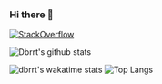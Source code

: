 ### Hi there 👋

[![StackOverflow](https://github-readme-stackoverflow.vercel.app/?userID=8483084&theme=dark)](https://stackoverflow.com/users/8483084/dbrrt)

![Dbrrt's github stats](https://github-readme-stats.vercel.app/api?username=dbrrt&show_icons=true&count_private=true&hide=stars&include_all_commits=true&theme=blueberry&show_icons=true)

![dbrrt's wakatime stats](https://github-readme-stats.vercel.app/api/wakatime?username=f55940d3-29a7-416c-a624-734033b6e060&theme=blueberry)
![Top Langs](https://github-readme-stats.vercel.app/api/top-langs/?username=dbrrt&layout=compact&theme=blueberry)
